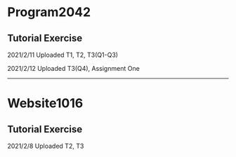 # Program2042

## Tutorial Exercise

2021/2/11 Uploaded T1, T2, T3(Q1-Q3)

2021/2/12 Uploaded T3(Q4), Assignment One

___

# Website1016

## Tutorial Exercise

2021/2/8 Uploaded T2, T3
